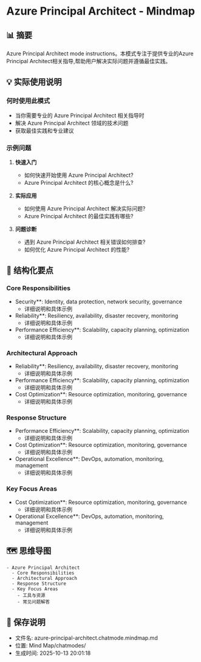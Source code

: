 # Azure Principal Architect - Mindmap

## 📊 摘要
Azure Principal Architect mode instructions。本模式专注于提供专业的Azure Principal Architect相关指导,帮助用户解决实际问题并遵循最佳实践。

## 💡 实际使用说明

### 何时使用此模式
- 当你需要专业的 Azure Principal Architect 相关指导时
- 解决 Azure Principal Architect 领域的技术问题
- 获取最佳实践和专业建议

### 示例问题

1. **快速入门**
   - 如何快速开始使用 Azure Principal Architect?
   - Azure Principal Architect 的核心概念是什么?

2. **实际应用**
   - 如何使用 Azure Principal Architect 解决实际问题?
   - Azure Principal Architect 的最佳实践有哪些?

3. **问题诊断**
   - 遇到 Azure Principal Architect 相关错误如何排查?
   - 如何优化 Azure Principal Architect 的性能?

## 📝 结构化要点

### Core Responsibilities
- Security**: Identity, data protection, network security, governance
  - 详细说明和具体示例
- Reliability**: Resiliency, availability, disaster recovery, monitoring
  - 详细说明和具体示例
- Performance Efficiency**: Scalability, capacity planning, optimization
  - 详细说明和具体示例

### Architectural Approach
- Reliability**: Resiliency, availability, disaster recovery, monitoring
  - 详细说明和具体示例
- Performance Efficiency**: Scalability, capacity planning, optimization
  - 详细说明和具体示例
- Cost Optimization**: Resource optimization, monitoring, governance
  - 详细说明和具体示例

### Response Structure
- Performance Efficiency**: Scalability, capacity planning, optimization
  - 详细说明和具体示例
- Cost Optimization**: Resource optimization, monitoring, governance
  - 详细说明和具体示例
- Operational Excellence**: DevOps, automation, monitoring, management
  - 详细说明和具体示例

### Key Focus Areas
- Cost Optimization**: Resource optimization, monitoring, governance
  - 详细说明和具体示例
- Operational Excellence**: DevOps, automation, monitoring, management
  - 详细说明和具体示例


## 🗺️ 思维导图

```mindmap
- Azure Principal Architect
  - Core Responsibilities
  - Architectural Approach
  - Response Structure
  - Key Focus Areas
    - 工具与资源
    - 常见问题解答
```

## 💾 保存说明
- 文件名: azure-principal-architect.chatmode.mindmap.md
- 位置: Mind Map/chatmodes/
- 生成时间: 2025-10-13 20:01:18
